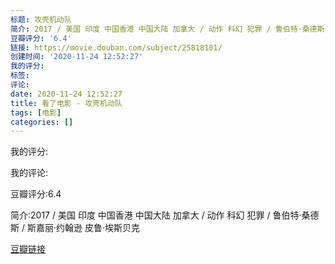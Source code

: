 ```yaml
---
标题: 攻壳机动队
简介: 2017 / 美国 印度 中国香港 中国大陆 加拿大 / 动作 科幻 犯罪 / 鲁伯特·桑德斯 / 斯嘉丽·约翰逊 皮鲁·埃斯贝克
豆瓣评分: '6.4'
链接: https://movie.douban.com/subject/25818101/
创建时间: '2020-11-24 12:52:27'
我的评分:
标签:
评论:
date: 2020-11-24 12:52:27
title: 看了电影 - 攻壳机动队
tags: [电影]
categories: []
---
```


我的评分:

我的评论:

豆瓣评分:6.4

简介:2017 / 美国 印度 中国香港 中国大陆 加拿大 / 动作 科幻 犯罪 / 鲁伯特·桑德斯 / 斯嘉丽·约翰逊 皮鲁·埃斯贝克

[豆瓣链接](https://movie.douban.com/subject/25818101/)

